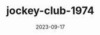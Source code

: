 ---
layout: note-image
parent: ../notas
title: jockey-club-1974
date: 2023-09-17
metatitle: Imagem Jockey Club
categories: imagem, jockey club, warp
description: Jockey Club
year: 1974
cover-image: https://www.historiadorecife.com/images/cover.jpg
---